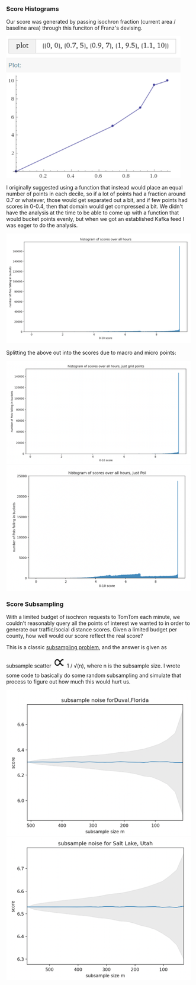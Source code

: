 
### Score Histograms

Our score was generated by passing isochron fraction (current area / baseline area) through this funciton of Franz's devising.

![](franz%20score%20function.png)

I originally suggested using a function that instead would place an equal number of points in each decile, so if a lot of points had a fraction around 0.7 or whatever, those would get separated out a bit, and if few points had scores in 0-0.4, then that domain would get compressed a bit. We didn't have the analysis at the time to be able to come up with a function that would bucket points evenly, but when we got an established Kafka feed I was eager to do the analysis.

<img src="Screen%20Shot%202020-04-22%20at%2012.42.38%20PM.png" width="500">

Splitting the above out into the scores due to macro and micro points:

<img src="Screen%20Shot%202020-04-22%20at%2012.44.43%20PM.png" width=500>
<img src="Screen%20Shot%202020-04-22%20at%2012.44.17%20PM.png" width=500>

### Score Subsampling

With a limited budget of isochron requests to TomTom each minute, we couldn't reasonably query all the points of interest we wanted to in order to generate our traffic/social distance scores. Given a limited budget per county, how well would our score reflect the real score?

This is a classic [subsampling problem](https://en.wikipedia.org/wiki/Sampling_distribution), and the answer is given as subsample scatter <font size="+11">∝</font> 1 / √(n), where n is the subsample size. I wrote some code to basically do some random subsampling and simulate that process to figure out how much this would hurt us.

<img src="Screen%20Shot%202020-04-22%20at%2012.12.25%20PM.png" width=500>
<img src="Screen%20Shot%202020-04-22%20at%2012.14.31%20PM.png" width=500>





